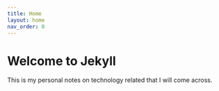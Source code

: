```yaml
---
title: Home
layout: home
nav_order: 0
---
```


# Welcome to Jekyll

This is my personal notes on technology related that I will come across.
